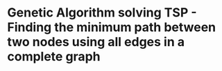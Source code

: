 # Genetic Algorithm solving TSP - Finding the minimum path between two nodes using all edges in a complete graph
